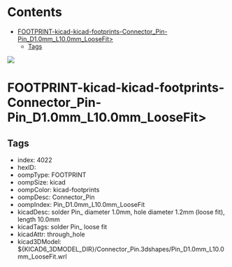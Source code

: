 



Contents
========

* [FOOTPRINT-kicad-kicad-footprints-Connector_Pin-Pin_D1.0mm_L10.0mm_LooseFit>](#footprint-kicad-kicad-footprints-connector_pin-pin_d10mm_l100mm_loosefit)
	* [Tags](#tags)
  
![][im]
# FOOTPRINT-kicad-kicad-footprints-Connector_Pin-Pin_D1.0mm_L10.0mm_LooseFit>

## Tags

- index: 4022
- hexID: 
- oompType: FOOTPRINT
- oompSize: kicad
- oompColor: kicad-footprints
- oompDesc: Connector_Pin
- oompIndex: Pin_D1.0mm_L10.0mm_LooseFit
- kicadDesc: solder Pin_ diameter 1.0mm, hole diameter 1.2mm (loose fit), length 10.0mm
- kicadTags: solder Pin_ loose fit
- kicadAttr: through_hole
- kicad3DModel: ${KICAD6_3DMODEL_DIR}/Connector_Pin.3dshapes/Pin_D1.0mm_L10.0mm_LooseFit.wrl



[im]: image.png
